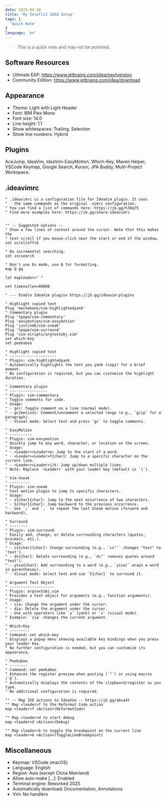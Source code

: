```yaml
---
date: 2025-04-10
title: 'My IntelliJ IDEA Setup'
tags: [
  'Quick Note'
]
language: 'en'
---
```


> This is a quick note and may not be polished.

## Software Resources

- Ultimate EAP: <https://www.jetbrains.com/idea/nextversion>
- Community Edition: <https://www.jetbrains.com/idea/download>

## Appearance

- Theme: Light with Light Header
- Font: IBM Plex Mono
- Font size: 14.0
- Line height: 1.1
- Show whitespaces: Trailing, Selection
- Show line numbers: Hybrid

## Plugins

AceJump, IdeaVim, IdeaVim-EasyMotion, Which-Key, Maven Helper, VSCode Keymap, Google Search, Kursor, JPA Buddy, Multi-Project Workspace.

## .ideavimrc

```VimScript
" .ideavimrc is a configuration file for IdeaVim plugin. It uses
"   the same commands as the original .vimrc configuration.
" You can find a list of commands here: https://jb.gg/h38q75
" Find more examples here: https://jb.gg/share-ideavimrc


"" -- Suggested options --
" Show a few lines of context around the cursor. Note that this makes the
" text scroll if you mouse-click near the start or end of the window.
set scrolloff=5

" Do incremental searching.
set incsearch

" Don't use Ex mode, use Q for formatting.
map Q gq

let mapleader=" "

set timeoutlen=60000

" --- Enable IdeaVim plugins https://jb.gg/ideavim-plugins

" Highlight copied text
Plug 'machakann/vim-highlightedyank'
" Commentary plugin
Plug 'tpope/vim-commentary'
Plug 'easymotion/vim-easymotion'
Plug 'justinmk/vim-sneak'
Plug 'tpope/vim-surround'
Plug 'vim-scripts/argtextobj.vim'
set which-key
set peekaboo

" Highlight copied text
" ---------------------
" Plugin: vim-highlightedyank
" Automatically highlights the text you yank (copy) for a brief moment.
" No configuration is required, but you can customize the highlight duration.

" Commentary plugin
" -----------------
" Plugin: vim-commentary
" Toggle comments for code.
" Usage:
" - gcc: Toggle comment on a line (normal mode).
" - gc{motion}: Comment/uncomment a selected range (e.g., `gcip` for a paragraph).
" - Visual mode: Select text and press `gc` to toggle comments.

" EasyMotion
" ----------
" Plugin: vim-easymotion
" Quickly jump to any word, character, or location on the screen.
" Usage:
" - <Leader><Leader>w: Jump to the start of a word.
" - <Leader><Leader>f{char}: Jump to a specific character on the current line.
" - <Leader><Leader>j/k: Jump up/down multiple lines.
" Note: Replace `<Leader>` with your leader key (default is `\`).

" Vim-Sneak
" ---------
" Plugin: vim-sneak
" Fast motion plugin to jump to specific characters.
" Usage:
" - s{char}{char}: Jump to the next occurrence of two characters.
" - S{char}{char}: Jump backward to the previous occurrence.
" - Use `;` and `,` to repeat the last Sneak motion (forward and backward).

" Surround
" --------
" Plugin: vim-surround
" Easily add, change, or delete surrounding characters (quotes, brackets, etc.).
" Usage:
" - cs{char}{char}: Change surrounding (e.g., `cs"'` changes "text" to 'text').
" - ds{char}: Delete surrounding (e.g., `ds"` removes quotes around "text").
" - ysiw{char}: Add surrounding to a word (e.g., `ysiw)` wraps a word in parentheses).
" - Visual mode: Select text and use `S{char}` to surround it.

" Argument Text Object
" --------------------
" Plugin: argtextobj.vim
" Provides a text object for arguments (e.g., function arguments).
" Usage:
" - cia: Change the argument under the cursor.
" - dia: Delete the argument under the cursor.
" - Use with operators like `y` (yank) or `v` (visual mode).
" Example: `cia` changes the current argument.

" Which-Key
" ---------
" Command: set which-key
" Displays a popup menu showing available key bindings when you press your leader key.
" No further configuration is needed, but you can customize its appearance.

" Peekaboo
" --------
" Command: set peekaboo
" Enhances the register preview when pasting (`"`) or using macros (`@`).
" Automatically displays the contents of the clipboard/register as you type.
" No additional configuration is required.

"" -- Map IDE actions to IdeaVim -- https://jb.gg/abva4t
"" Map <leader>f to the Reformat Code action
map <leader>f <Action>(ReformatCode)

"" Map <leader>d to start debug
map <leader>d <Action>(Debug)

"" Map <leader>b to toggle the breakpoint on the current line
map <leader>b <Action>(ToggleLineBreakpoint)
```

## Miscellaneous

- Keymap: VSCode (macOS)
- Language: English
- Region: Asia (except China Mainland)
- Allow auto-make [...]: Enabled
- Terminal engine: Reworked 2025
- Automatically download: Documentation, Annotations
- Vim: No handlers